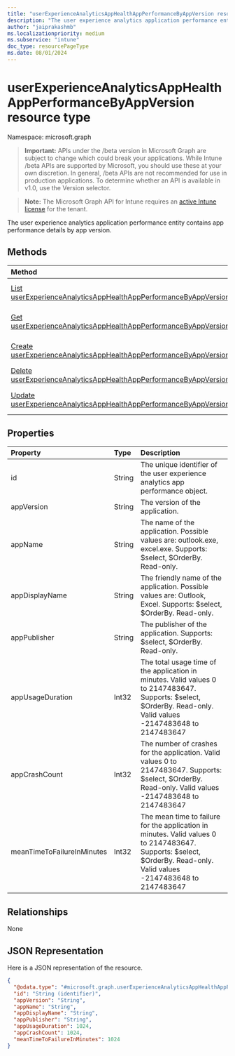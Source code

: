 ```yaml
---
title: "userExperienceAnalyticsAppHealthAppPerformanceByAppVersion resource type"
description: "The user experience analytics application performance entity contains app performance details by app version."
author: "jaiprakashmb"
ms.localizationpriority: medium
ms.subservice: "intune"
doc_type: resourcePageType
ms.date: 08/01/2024
---
```


# userExperienceAnalyticsAppHealthAppPerformanceByAppVersion resource type

Namespace: microsoft.graph

> **Important:** APIs under the /beta version in Microsoft Graph are subject to change which could break your applications. While Intune /beta APIs are supported by Microsoft, you should use these at your own discretion. In general, /beta APIs are not recommended for use in production applications. To determine whether an API is available in v1.0, use the Version selector.

> **Note:** The Microsoft Graph API for Intune requires an [active Intune license](https://go.microsoft.com/fwlink/?linkid=839381) for the tenant.

The user experience analytics application performance entity contains app performance details by app version.

## Methods
|Method|Return Type|Description|
|:---|:---|:---|
|[List userExperienceAnalyticsAppHealthAppPerformanceByAppVersions](../api/intune-devices-userexperienceanalyticsapphealthappperformancebyappversion-list.md)|[userExperienceAnalyticsAppHealthAppPerformanceByAppVersion](../resources/intune-devices-userexperienceanalyticsapphealthappperformancebyappversion.md) collection|List properties and relationships of the [userExperienceAnalyticsAppHealthAppPerformanceByAppVersion](../resources/intune-devices-userexperienceanalyticsapphealthappperformancebyappversion.md) objects.|
|[Get userExperienceAnalyticsAppHealthAppPerformanceByAppVersion](../api/intune-devices-userexperienceanalyticsapphealthappperformancebyappversion-get.md)|[userExperienceAnalyticsAppHealthAppPerformanceByAppVersion](../resources/intune-devices-userexperienceanalyticsapphealthappperformancebyappversion.md)|Read properties and relationships of the [userExperienceAnalyticsAppHealthAppPerformanceByAppVersion](../resources/intune-devices-userexperienceanalyticsapphealthappperformancebyappversion.md) object.|
|[Create userExperienceAnalyticsAppHealthAppPerformanceByAppVersion](../api/intune-devices-userexperienceanalyticsapphealthappperformancebyappversion-create.md)|[userExperienceAnalyticsAppHealthAppPerformanceByAppVersion](../resources/intune-devices-userexperienceanalyticsapphealthappperformancebyappversion.md)|Create a new [userExperienceAnalyticsAppHealthAppPerformanceByAppVersion](../resources/intune-devices-userexperienceanalyticsapphealthappperformancebyappversion.md) object.|
|[Delete userExperienceAnalyticsAppHealthAppPerformanceByAppVersion](../api/intune-devices-userexperienceanalyticsapphealthappperformancebyappversion-delete.md)|None|Deletes a [userExperienceAnalyticsAppHealthAppPerformanceByAppVersion](../resources/intune-devices-userexperienceanalyticsapphealthappperformancebyappversion.md).|
|[Update userExperienceAnalyticsAppHealthAppPerformanceByAppVersion](../api/intune-devices-userexperienceanalyticsapphealthappperformancebyappversion-update.md)|[userExperienceAnalyticsAppHealthAppPerformanceByAppVersion](../resources/intune-devices-userexperienceanalyticsapphealthappperformancebyappversion.md)|Update the properties of a [userExperienceAnalyticsAppHealthAppPerformanceByAppVersion](../resources/intune-devices-userexperienceanalyticsapphealthappperformancebyappversion.md) object.|

## Properties
|Property|Type|Description|
|:---|:---|:---|
|id|String|The unique identifier of the user experience analytics app performance object.|
|appVersion|String|The version of the application.|
|appName|String|The name of the application. Possible values are: outlook.exe, excel.exe. Supports: $select, $OrderBy. Read-only.|
|appDisplayName|String|The friendly name of the application. Possible values are: Outlook, Excel. Supports: $select, $OrderBy. Read-only.|
|appPublisher|String|The publisher of the application. Supports: $select, $OrderBy. Read-only.|
|appUsageDuration|Int32|The total usage time of the application in minutes. Valid values 0 to 2147483647. Supports: $select, $OrderBy. Read-only. Valid values -2147483648 to 2147483647|
|appCrashCount|Int32|The number of crashes for the application. Valid values 0 to 2147483647. Supports: $select, $OrderBy. Read-only. Valid values -2147483648 to 2147483647|
|meanTimeToFailureInMinutes|Int32|The mean time to failure for the application in minutes. Valid values 0 to 2147483647. Supports: $select, $OrderBy. Read-only. Valid values -2147483648 to 2147483647|

## Relationships
None

## JSON Representation
Here is a JSON representation of the resource.
<!-- {
  "blockType": "resource",
  "keyProperty": "id",
  "@odata.type": "microsoft.graph.userExperienceAnalyticsAppHealthAppPerformanceByAppVersion"
}
-->
``` json
{
  "@odata.type": "#microsoft.graph.userExperienceAnalyticsAppHealthAppPerformanceByAppVersion",
  "id": "String (identifier)",
  "appVersion": "String",
  "appName": "String",
  "appDisplayName": "String",
  "appPublisher": "String",
  "appUsageDuration": 1024,
  "appCrashCount": 1024,
  "meanTimeToFailureInMinutes": 1024
}
```